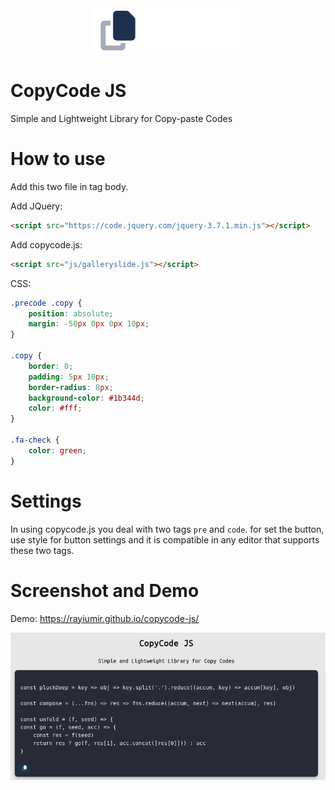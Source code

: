 <div align="center">
    <a href="https://github.com/Rayiumir/copycode-js" target="_blank">
        <picture>
            <source media="(prefers-color-scheme: dark)" srcset="./art/CopycodeLogoLight.png">
            <source media="(prefers-color-scheme: light)" srcset="./art/CopycodeLogoDark.png">
            <img alt="CopyCode JS" src="./art/CopycodeLogoLight.png">
        </picture>
    </a>
</div>

# CopyCode JS

Simple and Lightweight Library for Copy-paste Codes

# How to use

Add this two file in tag body.

Add JQuery:

```html
<script src="https://code.jquery.com/jquery-3.7.1.min.js"></script>
```
Add copycode.js:

```html
<script src="js/galleryslide.js"></script>
```

CSS:

```css
.precode .copy {
    position: absolute;
    margin: -50px 0px 0px 10px;
}

.copy {
    border: 0;
    padding: 5px 10px;
    border-radius: 8px;
    background-color: #1b344d;
    color: #fff;
}

.fa-check {
    color: green;
}
```

# Settings

In using copycode.js you deal with two tags `pre` and `code`. for set the button, use style for button settings and it is compatible in any editor that supports these two tags.

# Screenshot and Demo

Demo: https://rayiumir.github.io/copycode-js/

<picture>
  <source media="(prefers-color-scheme: dark)" srcset="./screenshots/screenshot.png">
  <source media="(prefers-color-scheme: light)" srcset="./screenshots/screenshot.png">
  <img alt="CopyCode JS" src="./screenshots/screenshot.png">
</picture>